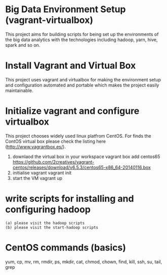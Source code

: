 # Big Data Environment Setup (vagrant-virtualbox)
This project aims for building scripts for being set up the environments of the big data analytics with the technologies including hadoop, yarn, hive, spark and so on.

# Install Vagrant and Virtual Box
This project uses vagrant and virtualbox for making the environment setup and configuration automated and portable which makes the project easily maintainable.

# Initialize vagrant and configure virtualbox 
This project chooses widely used linux platfrom CentOS. For finds the ContOS virtual box please check the listing here (http://www.vagrantbox.es/).

1) downlaod the virtual box in your workspace
	vagrant box add centos65 https://github.com/2creatives/vagrant-centos/releases/download/v6.5.3/centos65-x86_64-20140116.box
2) initialise vagrant
	vagrant init
3) start the VM	
	vagrant up

# write scripts for installing and configuring hadoop 
	(a) please visit the hadoop scripts
	(b) please visit the start-hadoop scripts
# CentOS commands (basics)
yum, cp, mv, rm, rmdir, ps, mkdir, cat, 
chmod, chown, find, kill, ssh, su, 
tail, grep
